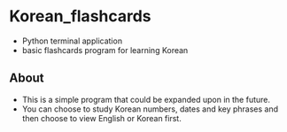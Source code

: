 # Korean_flashcards
- Python terminal application
- basic flashcards program for learning Korean

## About
- This is a simple program that could be expanded upon in the future.
- You can choose to study Korean numbers, dates and key phrases and then choose to view English or Korean first.
